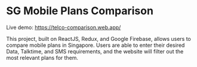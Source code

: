 # SG Mobile Plans Comparison

Live demo: https://telco-comparison.web.app/

This project, built on ReactJS, Redux, and Google Firebase, allows users to compare mobile plans in Singapore. Users are able to enter their desired Data, Talktime, and SMS requirements, and the website will filter out the most relevant plans for them.
